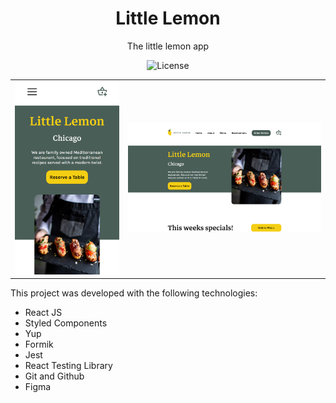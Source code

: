<h1 align="center"> Little Lemon  </h1>

<p align="center">
The little lemon app  <br/>
</p>



<p align="center">
  <img alt="License" src="https://img.shields.io/static/v1?label=license&message=MIT&color=49AA26&labelColor=000000">
</p>

<table>
  <tbody>
    <tr>
      <td>
        <img alt="Mobile Preview of Little Lemon Web App." width="100%" src="./.github/mobile_preview.png">
      </td>
      <td>
        <img alt="Preview of Little Lemon Web App." width="100%" src="./.github/desktop_preview.png">
      </td>
    </tr>
  </tbody>
</table>






<div>
This project was developed with the following technologies:

- React JS
- Styled Components
- Yup
- Formik
- Jest
- React Testing Library
- Git and Github
- Figma
</div>

